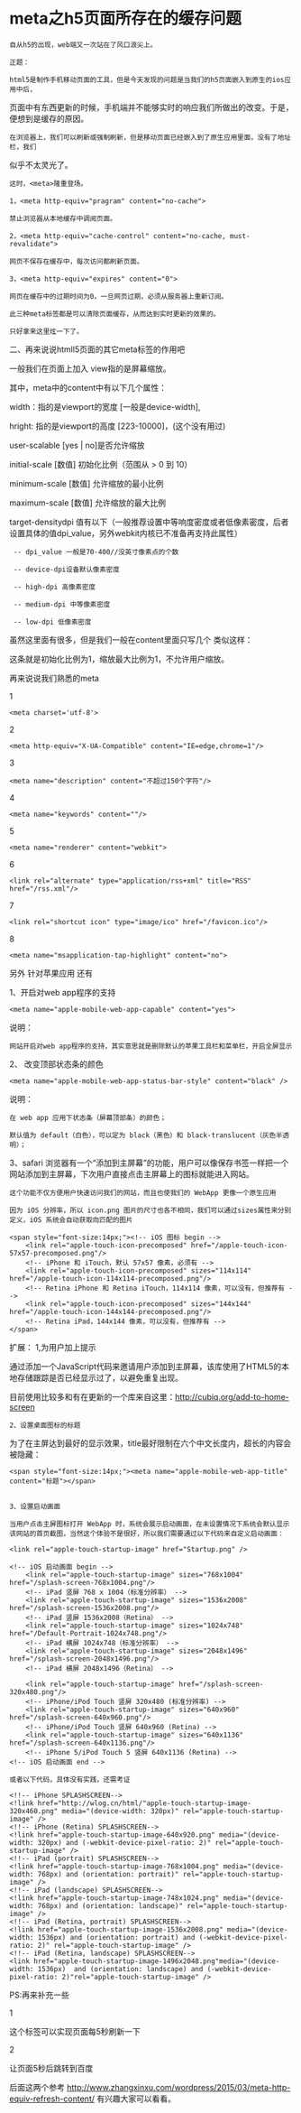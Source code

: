 <h1>meta之h5页面所存在的缓存问题</h1>

	自从h5的出现，web端又一次站在了风口浪尖上。

	正题：

	html5是制作手机移动页面的工具，但是今天发现的问题是当我们的h5页面嵌入到原生的ios应用中后，

页面中有东西更新的时候，手机端并不能够实时的响应我们所做出的改变。于是，便想到是缓存的原因。

    在浏览器上，我们可以刷新或强制刷新，但是移动页面已经嵌入到了原生应用里面，没有了地址栏，我们

似乎不太灵光了。

    这时，<meta>隆重登场。

    1，<meta http-equiv="pragram" content="no-cache"> 

	禁止浏览器从本地缓存中调阅页面。

	2，<meta http-equiv="cache-control" content="no-cache, must-revalidate"> 
	
	网页不保存在缓存中，每次访问都刷新页面。

	3，<meta http-equiv="expires" content="0">

	网页在缓存中的过期时间为0，一旦网页过期，必须从服务器上重新订阅。

	此三种meta标签都是可以清除页面缓存，从而达到实时更新的效果的。

	只好拿来这里炫一下了。

 二、再来说说htmll5页面的其它meta标签的作用吧

  一般我们在页面上加入<meta name="viewport" content=""> view指的是屏幕缩放。

  其中，meta中的content中有以下几个属性：

  width：指的是viewport的宽度 [一般是device-width],

  hright: 指的是viewport的高度 [223-10000]，(这个没有用过)

  user-scalable [yes | no]是否允许缩放

  initial-scale [数值] 初始化比例（范围从 > 0 到 10）

  minimum-scale [数值] 允许缩放的最小比例

  maximum-scale [数值] 允许缩放的最大比例

 target-densitydpi 值有以下（一般推荐设置中等响度密度或者低像素密度，后者设置具体的值dpi_value，另外webkit内核已不准备再支持此属性）

     -- dpi_value 一般是70-400//没英寸像素点的个数

     -- device-dpi设备默认像素密度

     -- high-dpi 高像素密度

     -- medium-dpi 中等像素密度

     -- low-dpi 低像素密度


 虽然这里面有很多，但是我们一般在content里面只写几个 类似这样：

 <meta name="viewport" content=" initial-scale=1.0, maximum-scale=1.0, user-scalable=no" />

 这条就是初始化比例为1，缩放最大比例为1，不允许用户缩放。

 再来说说我们熟悉的meta

 1 <!-- 声明文档使用的字符编码 -->

    <meta charset='utf-8'>

 2  <!-- 优先使用 IE 最新版本和 Chrome 这个在一些项目中用过，主要对付的是360等国产浏览器-->

    <meta http-equiv="X-UA-Compatible" content="IE=edge,chrome=1"/>

 3	<!-- 页面描述 -->

    <meta name="description" content="不超过150个字符"/>

 4  <!-- 页面关键词 -->

    <meta name="keywords" content=""/>

 5  <!-- 启用360浏览器的极速模式(webkit) -->

    <meta name="renderer" content="webkit">

 6  <!-- 添加 RSS 订阅 -->

    <link rel="alternate" type="application/rss+xml" title="RSS" href="/rss.xml"/>

 7  <!-- 添加 favicon icon -->

    <link rel="shortcut icon" type="image/ico" href="/favicon.ico"/>

 8 	<!-- windows phone 点击无高光 -->

    <meta name="msapplication-tap-highlight" content="no">


另外 针对苹果应用 还有

1、开启对web app程序的支持

	<meta name="apple-mobile-web-app-capable" content="yes">

说明：

    网站开启对web app程序的支持，其实意思就是删除默认的苹果工具栏和菜单栏，开启全屏显示

2、 改变顶部状态条的颜色

	<meta name="apple-mobile-web-app-status-bar-style" content="black" />

说明：

    在 web app 应用下状态条（屏幕顶部条）的颜色；

    默认值为 default（白色），可以定为 black（黑色）和 black-translucent（灰色半透明）；

 3、safari 浏览器有一个“添加到主屏幕”的功能，用户可以像保存书签一样把一个网站添加到主屏幕，下次用户直接点击主屏幕上的图标就能进入网站。

	这个功能不仅方便用户快速访问我们的网站，而且也使我们的 WebApp 更像一个原生应用

	因为 iOS 分辨率，所以 icon.png 图片的尺寸也各不相同，我们可以通过sizes属性来分别定义，iOS 系统会自动获取向匹配的图片

	<span style="font-size:14px;"><!-- iOS 图标 begin -->  
        <link rel="apple-touch-icon-precomposed" href="/apple-touch-icon-57x57-precomposed.png"/>  
        <!-- iPhone 和 iTouch，默认 57x57 像素，必须有 -->  
        <link rel="apple-touch-icon-precomposed" sizes="114x114" href="/apple-touch-icon-114x114-precomposed.png"/>  
        <!-- Retina iPhone 和 Retina iTouch，114x114 像素，可以没有，但推荐有 -->  
        <link rel="apple-touch-icon-precomposed" sizes="144x144" href="/apple-touch-icon-144x144-precomposed.png"/>  
        <!-- Retina iPad，144x144 像素，可以没有，但推荐有 -->  
	</span>  


扩展：
	1,为用户加上提示

通过添加一个JavaScript代码来邀请用户添加到主屏幕，该库使用了HTML5的本地存储跟踪是否已经显示过了，以避免重复出现。

目前使用比较多和有在更新的一个库来自这里：http://cubiq.org/add-to-home-screen

	2、设置桌面图标的标题

为了在主屏达到最好的显示效果，title最好限制在六个中文长度内，超长的内容会被隐藏：

	<span style="font-size:14px;"><meta name="apple-mobile-web-app-title" content="标题"></span> 


	3、设置启动画面 

	当用户点击主屏图标打开 WebApp 时，系统会展示启动画面，在未设置情况下系统会默认显示该网站的首页截图，当然这个体验不是很好，所以我们需要通过以下代码来自定义启动画面：

	<link rel="apple-touch-startup-image" href="Startup.png" /> 

	<!-- iOS 启动画面 begin -->  
        <link rel="apple-touch-startup-image" sizes="768x1004" href="/splash-screen-768x1004.png"/>  
        <!-- iPad 竖屏 768 x 1004（标准分辨率） -->  
        <link rel="apple-touch-startup-image" sizes="1536x2008" href="/splash-screen-1536x2008.png"/>  
        <!-- iPad 竖屏 1536x2008（Retina） -->  
        <link rel="apple-touch-startup-image" sizes="1024x748" href="/Default-Portrait-1024x748.png"/>  
        <!-- iPad 横屏 1024x748（标准分辨率） -->  
        <link rel="apple-touch-startup-image" sizes="2048x1496" href="/splash-screen-2048x1496.png"/>  
        <!-- iPad 横屏 2048x1496（Retina） -->  
       
        <link rel="apple-touch-startup-image" href="/splash-screen-320x480.png"/>  
        <!-- iPhone/iPod Touch 竖屏 320x480 (标准分辨率) -->  
        <link rel="apple-touch-startup-image" sizes="640x960" href="/splash-screen-640x960.png"/>  
        <!-- iPhone/iPod Touch 竖屏 640x960 (Retina) -->  
        <link rel="apple-touch-startup-image" sizes="640x1136" href="/splash-screen-640x1136.png"/>  
        <!-- iPhone 5/iPod Touch 5 竖屏 640x1136 (Retina) -->  
    <!-- iOS 启动画面 end -->  

    或者以下代码，具体没有实践，还需考证

    <!!-- iPhone SPLASHSCREEN-->  
	<!link href="http://wlog.cn/html/"apple-touch-startup-image-320x460.png" media="(device-width: 320px)" rel="apple-touch-startup-image" />  
	<!!-- iPhone (Retina) SPLASHSCREEN-->  
	<!link href="apple-touch-startup-image-640x920.png" media="(device-width: 320px) and (-webkit-device-pixel-ratio: 2)" rel="apple-touch-startup-image" />  
	<!!-- iPad (portrait) SPLASHSCREEN-->  
	<!link href="apple-touch-startup-image-768x1004.png" media="(device-width: 768px) and (orientation: portrait)" rel="apple-touch-startup-image" />  
	<!!-- iPad (landscape) SPLASHSCREEN-->  
	<!link href="apple-touch-startup-image-748x1024.png" media="(device-width: 768px) and (orientation: landscape)" rel="apple-touch-startup-image" />  
	<!!-- iPad (Retina, portrait) SPLASHSCREEN-->  
	<!link href="apple-touch-startup-image-1536x2008.png" media="(device-width: 1536px) and (orientation: portrait) and (-webkit-device-pixel-ratio: 2)" rel="apple-touch-startup-image" />  
	<!!-- iPad (Retina, landscape) SPLASHSCREEN-->  
	<link href="apple-touch-startup-image-1496x2048.png"media="(device-width: 1536px)  and (orientation: landscape) and (-webkit-device-pixel-ratio: 2)"rel="apple-touch-startup-image" /> 


PS:再来补充一些

 1  
  <meta http-equiv="refresh" content="5">

  这个标签可以实现页面每5秒刷新一下

 2 
  <meta http-equiv="refresh" content="5 ; url='http://baidu.com'">

  让页面5秒后跳转到百度


 后面这两个参考 http://www.zhangxinxu.com/wordpress/2015/03/meta-http-equiv-refresh-content/ 有兴趣大家可以看看。






































